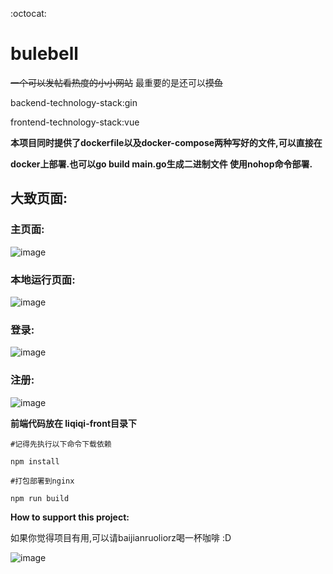 :octocat: 

# bulebell

~~一个可以发帖看热度的小小网站~~ 最重要的是还可以~~摸鱼~~

backend-technology-stack:gin

frontend-technology-stack:vue



**本项目同时提供了dockerfile以及docker-compose两种写好的文件,可以直接在**

**docker上部署.也可以go build main.go生成二进制文件 使用nohop命令部署.**

## 大致页面:

### 主页面:

![image](https://edu-1014.oss-cn-beijing.aliyuncs.com/Y3%7B4_F%7BH%5B%60%7B%29%25%40%40Q%7B%25T%402%5DC.png)

### 本地运行页面:

![image](https://edu-1014.oss-cn-beijing.aliyuncs.com/qwq.jpg)

### 登录:

![image](https://edu-1014.oss-cn-beijing.aliyuncs.com/TIM%E5%9B%BE%E7%89%8720200920184704.png)


### 注册:

![image](https://edu-1014.oss-cn-beijing.aliyuncs.com/TIM%E5%9B%BE%E7%89%8720200920184700.png)



**前端代码放在 liqiqi-front目录下**

```
#记得先执行以下命令下载依赖

npm install

#打包部署到nginx

npm run build

```


**How to support this project:**

如果你觉得项目有用,可以请baijianruoliorz喝一杯咖啡 :D

![image](https://edu-1014.oss-cn-beijing.aliyuncs.com/TIM%E5%9B%BE%E7%89%8720200920185309.jpg)


